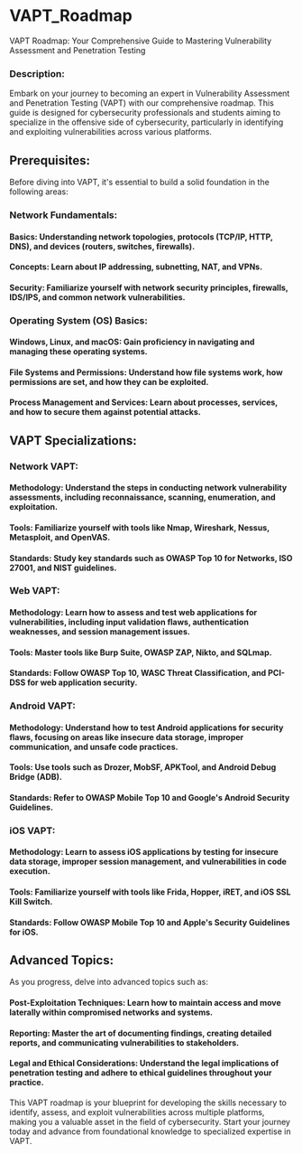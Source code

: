 # VAPT_Roadmap
VAPT Roadmap: Your Comprehensive Guide to Mastering Vulnerability Assessment and Penetration Testing

### Description:
Embark on your journey to becoming an expert in Vulnerability Assessment and Penetration Testing (VAPT) with our comprehensive roadmap. This guide is designed for cybersecurity professionals and students aiming to specialize in the offensive side of cybersecurity, particularly in identifying and exploiting vulnerabilities across various platforms.

## Prerequisites:
Before diving into VAPT, it's essential to build a solid foundation in the following areas:

### Network Fundamentals:

#### Basics: Understanding network topologies, protocols (TCP/IP, HTTP, DNS), and devices (routers, switches, firewalls).
#### Concepts: Learn about IP addressing, subnetting, NAT, and VPNs.
#### Security: Familiarize yourself with network security principles, firewalls, IDS/IPS, and common network vulnerabilities.

### Operating System (OS) Basics:

#### Windows, Linux, and macOS: Gain proficiency in navigating and managing these operating systems.
#### File Systems and Permissions: Understand how file systems work, how permissions are set, and how they can be exploited.
#### Process Management and Services: Learn about processes, services, and how to secure them against potential attacks.

## VAPT Specializations:

### Network VAPT:

#### Methodology: Understand the steps in conducting network vulnerability assessments, including reconnaissance, scanning, enumeration, and exploitation.
#### Tools: Familiarize yourself with tools like Nmap, Wireshark, Nessus, Metasploit, and OpenVAS.
#### Standards: Study key standards such as OWASP Top 10 for Networks, ISO 27001, and NIST guidelines.

### Web VAPT:

#### Methodology: Learn how to assess and test web applications for vulnerabilities, including input validation flaws, authentication weaknesses, and session management issues.
#### Tools: Master tools like Burp Suite, OWASP ZAP, Nikto, and SQLmap.
#### Standards: Follow OWASP Top 10, WASC Threat Classification, and PCI-DSS for web application security.

### Android VAPT:

####  Methodology: Understand how to test Android applications for security flaws, focusing on areas like insecure data storage, improper communication, and unsafe code practices.
#### Tools: Use tools such as Drozer, MobSF, APKTool, and Android Debug Bridge (ADB).
####  Standards: Refer to OWASP Mobile Top 10 and Google's Android Security Guidelines.

### iOS VAPT:

#### Methodology: Learn to assess iOS applications by testing for insecure data storage, improper session management, and vulnerabilities in code execution.
#### Tools: Familiarize yourself with tools like Frida, Hopper, iRET, and iOS SSL Kill Switch.
#### Standards: Follow OWASP Mobile Top 10 and Apple's Security Guidelines for iOS.

## Advanced Topics:
As you progress, delve into advanced topics such as:

#### Post-Exploitation Techniques: Learn how to maintain access and move laterally within compromised networks and systems.
#### Reporting: Master the art of documenting findings, creating detailed reports, and communicating vulnerabilities to stakeholders.
#### Legal and Ethical Considerations: Understand the legal implications of penetration testing and adhere to ethical guidelines throughout your practice.

This VAPT roadmap is your blueprint for developing the skills necessary to identify, assess, and exploit vulnerabilities across multiple platforms, making you a valuable asset in the field of cybersecurity. Start your journey today and advance from foundational knowledge to specialized expertise in VAPT.
